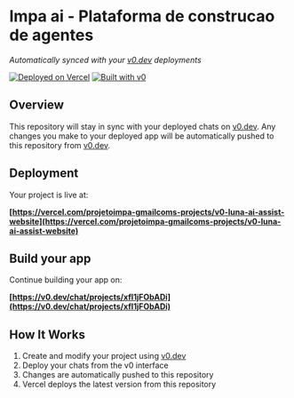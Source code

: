 # Impa ai - Plataforma de construcao de agentes

*Automatically synced with your [v0.dev](https://v0.dev) deployments*

[![Deployed on Vercel](https://img.shields.io/badge/Deployed%20on-Vercel-black?style=for-the-badge&logo=vercel)](https://vercel.com/projetoimpa-gmailcoms-projects/v0-luna-ai-assist-website)
[![Built with v0](https://img.shields.io/badge/Built%20with-v0.dev-black?style=for-the-badge)](https://v0.dev/chat/projects/xfI1jFObADi)

## Overview

This repository will stay in sync with your deployed chats on [v0.dev](https://v0.dev).
Any changes you make to your deployed app will be automatically pushed to this repository from [v0.dev](https://v0.dev).

## Deployment

Your project is live at:

**[https://vercel.com/projetoimpa-gmailcoms-projects/v0-luna-ai-assist-website](https://vercel.com/projetoimpa-gmailcoms-projects/v0-luna-ai-assist-website)**

## Build your app

Continue building your app on:

**[https://v0.dev/chat/projects/xfI1jFObADi](https://v0.dev/chat/projects/xfI1jFObADi)**

## How It Works

1. Create and modify your project using [v0.dev](https://v0.dev)
2. Deploy your chats from the v0 interface
3. Changes are automatically pushed to this repository
4. Vercel deploys the latest version from this repository
